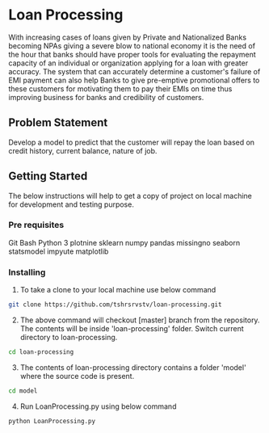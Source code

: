# Loan Processing 
With increasing cases of loans given by Private and Nationalized Banks becoming NPAs giving a severe blow to national economy it is the need of the hour that banks should have proper tools for evaluating the repayment capacity of an individual or organization applying for a loan with greater accuracy. The system that can accurately determine a customer's failure of EMI payment can also help Banks to give pre-emptive promotional offers to these customers for motivating them to pay their EMIs on time thus improving business for banks and credibility of customers.

## Problem Statement
Develop a model to predict that the customer will repay the loan based on credit history, current balance, nature of job.

## Getting Started
The below instructions will help to get a copy of project on local machine for development and testing purpose.

### Pre requisites
Git Bash
Python 3
plotnine
sklearn
numpy
pandas
missingno
seaborn
statsmodel
impyute
matplotlib

### Installing
1. To take a clone to your local machine use below command
```sh
git clone https://github.com/tshrsrvstv/loan-processing.git
```
2. The above command will checkout [master] branch from the repository. The contents will be inside 'loan-processing' folder. Switch current directory to loan-processing.
```sh
cd loan-processing
```
3. The contents of loan-processing directory contains a folder 'model' where the source code is present.
```sh
cd model
```
4. Run LoanProcessing.py using below command
```sh
python LoanProcessing.py
```

